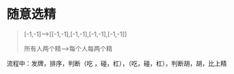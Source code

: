 # 随意选精

> [-1,-1]-->[[-1,-1],[-1,-1],[-1,-1],[-1,-1]]
>
> 所有人两个精-->每个人每两个精

流程中：发牌，排序，判断（吃 ，碰，杠），（吃，碰，杠），判断胡，胡，比上精